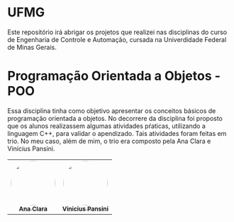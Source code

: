 # UFMG
Este repositório irá abrigar os projetos que realizei nas disciplinas do curso de Engenharia de Controle e Automação, cursada na Univerdidade Federal de Minas Gerais.

# Programação Orientada a Objetos - POO
Essa disciplina tinha como objetivo apresentar os conceitos básicos de programação orientada a objetos. No decorrere da disciplina foi proposto que os alunos realizassem algumas atividades pŕaticas, utilizando a linguagem C++, para validar o apendizado. Tais atividades foram feitas em trio. No meu caso, além de mim, o trio era composto pela Ana Clara e Vinícius Pansini.

<table>
  <tr>
    <td align="center"><a href="https://github.com/pganaclara"><img style="border-radius: 50%;" src="https://avatars.githubusercontent.com/u/49643663?v=4" width="100px;" alt=""/><br /><sub><b>Ana Clara</b></sub></a><br /></td>
    <td align="center"><a href="https://www.linkedin.com/in/vinicius-pansini-cunha-147429207/"><img style="border-radius: 50%;" src="https://media-exp1.licdn.com/dms/image/C4D03AQGWdaFvYY2uZg/profile-displayphoto-shrink_400_400/0/1616442315093?e=1652313600&v=beta&t=yYpwCSd5BPoWEZolz2lBv9q4AzntAO4dOm6a2F-1wks" width="100px;" alt=""/><br /><sub><b>Vinicius Pansini</b></sub></a><br /></td>
  </tr>
</table>
